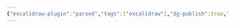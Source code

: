 ```yaml
---
{"excalidraw-plugin":"parsed","tags":["excalidraw"],"dg-publish":true,"permalink":"/0-class-notes/drawing-2023-10-13-15-04-55-excalidraw/","dgPassFrontmatter":true,"created":"2023-10-13T15:08:38.703+08:00"}
---
```

<style> .container {font-family: sans-serif; text-align: center;} .button-wrapper button {z-index: 1;height: 40px; width: 100px; margin: 10px;padding: 5px;} .excalidraw .App-menu_top .buttonList { display: flex;} .excalidraw-wrapper { height: 800px; margin: 50px; position: relative;} :root[dir="ltr"] .excalidraw .layer-ui__wrapper .zen-mode-transition.App-menu_bottom--transition-left {transform: none;} </style><script src="https://cdn.jsdelivr.net/npm/react@17/umd/react.production.min.js"></script><script src="https://cdn.jsdelivr.net/npm/react-dom@17/umd/react-dom.production.min.js"></script><script type="text/javascript" src="https://cdn.jsdelivr.net/npm/@excalidraw/excalidraw@0/dist/excalidraw.production.min.js"></script><div id="Drawing_2023-10-13_1504.55.excalidraw.md"></div><script>(function(){const InitialData={"type":"excalidraw","version":2,"source":"https://github.com/zsviczian/obsidian-excalidraw-plugin/releases/tag/1.9.23","elements":[{"type":"rectangle","version":738,"versionNonce":226524102,"isDeleted":false,"id":"1PCgV9XBU9cj0OLJ739Li","fillStyle":"hachure","strokeWidth":1,"strokeStyle":"solid","roughness":1,"opacity":100,"angle":0,"x":-3.942401773177039,"y":-539.1247104814106,"strokeColor":"#1e1e1e","backgroundColor":"#a5d8ff","width":597.5511532738095,"height":716.1904761904761,"seed":296384218,"groupIds":[],"frameId":null,"roundness":null,"boundElements":[],"updated":1697180816095,"link":null,"locked":false},{"type":"rectangle","version":401,"versionNonce":147395334,"isDeleted":false,"id":"ySDxohc4L_k2RRq8MDR45","fillStyle":"hachure","strokeWidth":1,"strokeStyle":"solid","roughness":1,"opacity":100,"angle":0,"x":-656.487481120259,"y":-700.0355626077754,"strokeColor":"#1971c2","backgroundColor":"transparent","width":1266.5463428557525,"height":968.0934259357657,"seed":1705675674,"groupIds":[],"frameId":null,"roundness":{"type":3},"boundElements":[],"updated":1697180816096,"link":null,"locked":false},{"type":"rectangle","version":319,"versionNonce":360497734,"isDeleted":false,"id":"KRBxbsxHIDH-oTzRwp6uj","fillStyle":"hachure","strokeWidth":1,"strokeStyle":"solid","roughness":1,"opacity":100,"angle":0,"x":-12.040912277586358,"y":-630.0262363500665,"strokeColor":"#6741d9","backgroundColor":"transparent","width":609.4570302269213,"height":876.0967631164538,"seed":306841690,"groupIds":[],"frameId":null,"roundness":{"type":3},"boundElements":[],"updated":1697180816096,"link":null,"locked":false},{"type":"text","version":30,"versionNonce":108562822,"isDeleted":false,"id":"dT6TxsfJ","fillStyle":"hachure","strokeWidth":1,"strokeStyle":"solid","roughness":1,"opacity":100,"angle":0,"x":3.60303412831729,"y":-566.7640723097259,"strokeColor":"#1e1e1e","backgroundColor":"transparent","width":209.7998504638672,"height":25,"seed":526118170,"groupIds":[],"frameId":null,"roundness":null,"boundElements":[],"updated":1697180816096,"link":null,"locked":false,"fontSize":20,"fontFamily":1,"text":"Oracle VM VirtualBox","rawText":"Oracle VM VirtualBox","textAlign":"left","verticalAlign":"top","containerId":null,"originalText":"Oracle VM VirtualBox","lineHeight":1.25,"baseline":17},{"type":"text","version":113,"versionNonce":1257859270,"isDeleted":false,"id":"DAxER2MV","fillStyle":"hachure","strokeWidth":1,"strokeStyle":"solid","roughness":1,"opacity":100,"angle":0,"x":-95.57065223145764,"y":-687.091559340346,"strokeColor":"#1971c2","backgroundColor":"transparent","width":133.4519500732422,"height":45,"seed":575879642,"groupIds":[],"frameId":null,"roundness":null,"boundElements":[],"updated":1697180816096,"link":null,"locked":false,"fontSize":36,"fontFamily":1,"text":"Windows","rawText":"Windows","textAlign":"left","verticalAlign":"top","containerId":null,"originalText":"Windows","lineHeight":1.25,"baseline":31},{"type":"text","version":43,"versionNonce":1654415366,"isDeleted":false,"id":"fkdXD4fb","fillStyle":"hachure","strokeWidth":1,"strokeStyle":"solid","roughness":1,"opacity":100,"angle":0,"x":11.95767630503326,"y":-513.664895139966,"strokeColor":"#2f9e44","backgroundColor":"transparent","width":141.8398895263672,"height":25,"seed":172158618,"groupIds":[],"frameId":null,"roundness":null,"boundElements":[{"id":"wUGCVKss47Wai-4RUkLo9","type":"arrow"}],"updated":1697180816096,"link":null,"locked":false,"customData":{"legacyTextWrap":true},"fontSize":20,"fontFamily":1,"text":"KylinServer V10","rawText":"KylinServer V10","textAlign":"left","verticalAlign":"top","containerId":null,"originalText":"KylinServer V10","lineHeight":1.25,"baseline":17},{"type":"diamond","version":582,"versionNonce":1365143366,"isDeleted":false,"id":"4r3zK4zRVZOjqDMoF-Tvs","fillStyle":"hachure","strokeWidth":1,"strokeStyle":"solid","roughness":1,"opacity":100,"angle":0,"x":-632.0918648538153,"y":-695.0983605049506,"strokeColor":"#e03131","backgroundColor":"transparent","width":237.5939941406251,"height":170,"seed":1809714010,"groupIds":[],"frameId":null,"roundness":{"type":2},"boundElements":[{"type":"text","id":"B8K56yoP"}],"updated":1697180816096,"link":null,"locked":false,"customData":{"legacyTextWrap":true}},{"type":"text","version":554,"versionNonce":1286193030,"isDeleted":false,"id":"B8K56yoP","fillStyle":"hachure","strokeWidth":1,"strokeStyle":"solid","roughness":1,"opacity":100,"angle":0,"x":-594.4648201760808,"y":-635.0983605049506,"strokeColor":"#e03131","backgroundColor":"transparent","width":162.33990478515625,"height":50,"seed":1299681306,"groupIds":[],"frameId":null,"roundness":null,"boundElements":[],"updated":1697180816097,"link":null,"locked":false,"fontSize":20,"fontFamily":1,"text":"WLAN TCP/IPV4\n192.168.1.1","rawText":"WLAN TCP/IPV4\n192.168.1.1","textAlign":"center","verticalAlign":"middle","containerId":"4r3zK4zRVZOjqDMoF-Tvs","originalText":"WLAN TCP/IPV4\n192.168.1.1","lineHeight":1.25,"baseline":42},{"type":"diamond","version":337,"versionNonce":303289798,"isDeleted":false,"id":"1Mo-R5cND6lr2Ath-ul-E","fillStyle":"hachure","strokeWidth":1,"strokeStyle":"solid","roughness":1,"opacity":100,"angle":0,"x":276.5285844248293,"y":-488.5407118615284,"strokeColor":"#1e1e1e","backgroundColor":"transparent","width":312.1804327713817,"height":93.2330322265625,"seed":1929542874,"groupIds":[],"frameId":null,"roundness":{"type":2},"boundElements":[{"type":"text","id":"2AZKImcp"}],"updated":1697180816096,"link":null,"locked":false,"customData":{"legacyTextWrap":true}},{"type":"text","version":293,"versionNonce":367078662,"isDeleted":false,"id":"2AZKImcp","fillStyle":"hachure","strokeWidth":1,"strokeStyle":"solid","roughness":1,"opacity":100,"angle":0,"x":372.5388371264381,"y":-454.42419574824714,"strokeColor":"#1e1e1e","backgroundColor":"transparent","width":120.15992736816406,"height":25,"seed":705810842,"groupIds":[],"frameId":null,"roundness":null,"boundElements":[],"updated":1697180816096,"link":null,"locked":false,"fontSize":20,"fontFamily":1,"text":"192.168.1.100","rawText":"192.168.1.100","textAlign":"center","verticalAlign":"middle","containerId":"1Mo-R5cND6lr2Ath-ul-E","originalText":"192.168.1.100","lineHeight":1.25,"baseline":17},{"type":"arrow","version":1005,"versionNonce":1015127110,"isDeleted":false,"id":"Gk6EO0Fe36aDezUG-xCVI","fillStyle":"hachure","strokeWidth":1,"strokeStyle":"solid","roughness":1,"opacity":100,"angle":0,"x":-398.93699341204285,"y":-608.7273666935083,"strokeColor":"#e03131","backgroundColor":"transparent","width":563.9882309301198,"height":24.074440274207035,"seed":366513754,"groupIds":[],"frameId":null,"roundness":{"type":2},"boundElements":[],"updated":1697180816096,"link":null,"locked":false,"startBinding":null,"endBinding":{"elementId":"rNsJ1ZwO1rmqS-uwNq5j_","gap":2.0398537708758298,"focus":-0.26348087935634124},"lastCommittedPoint":null,"startArrowhead":null,"endArrowhead":"arrow","points":[[0,0],[563.9882309301198,24.074440274207035]]},{"type":"text","version":160,"versionNonce":1808933766,"isDeleted":false,"id":"rq8Y3FBZ","fillStyle":"hachure","strokeWidth":1,"strokeStyle":"solid","roughness":1,"opacity":100,"angle":0,"x":-120.28599613780955,"y":-620.6198358698059,"strokeColor":"#e03131","backgroundColor":"transparent","width":40,"height":25,"seed":2066330394,"groupIds":[],"frameId":null,"roundness":null,"boundElements":[],"updated":1697180816096,"link":null,"locked":false,"fontSize":20,"fontFamily":1,"text":"共享","rawText":"共享","textAlign":"left","verticalAlign":"top","containerId":null,"originalText":"共享","lineHeight":1.25,"baseline":17},{"type":"ellipse","version":112,"versionNonce":1175438022,"isDeleted":false,"id":"dbyaRahk-Wv-BliVIsx2t","fillStyle":"hachure","strokeWidth":1,"strokeStyle":"solid","roughness":1,"opacity":100,"angle":0,"x":27.78344572656681,"y":-408.71254440056885,"strokeColor":"#2f9e44","backgroundColor":"transparent","width":342.2556023848683,"height":104.66167249177636,"seed":209207258,"groupIds":[],"frameId":null,"roundness":{"type":2},"boundElements":[],"updated":1697180816096,"link":null,"locked":false},{"type":"text","version":31,"versionNonce":500660742,"isDeleted":false,"id":"ykDx4Vkd","fillStyle":"hachure","strokeWidth":1,"strokeStyle":"solid","roughness":1,"opacity":100,"angle":0,"x":123.07888647688003,"y":-365.23257372191915,"strokeColor":"#1e1e1e","backgroundColor":"transparent","width":134.639892578125,"height":25,"seed":903296154,"groupIds":[],"frameId":null,"roundness":null,"boundElements":[],"updated":1697180816096,"link":null,"locked":false,"fontSize":20,"fontFamily":1,"text":"MySQL Server","rawText":"MySQL Server","textAlign":"left","verticalAlign":"top","containerId":null,"originalText":"MySQL Server","lineHeight":1.25,"baseline":17},{"type":"ellipse","version":141,"versionNonce":1780894022,"isDeleted":false,"id":"_m7VadbXheYKK-1UVCN2x","fillStyle":"hachure","strokeWidth":1,"strokeStyle":"solid","roughness":1,"opacity":100,"angle":0,"x":18.417213985103785,"y":-288.8414861396824,"strokeColor":"#f08c00","backgroundColor":"transparent","width":339.84966077302624,"height":105.2632863898026,"seed":1761186138,"groupIds":[],"frameId":null,"roundness":{"type":2},"boundElements":[],"updated":1697180816096,"link":null,"locked":false},{"type":"text","version":45,"versionNonce":978923654,"isDeleted":false,"id":"SHhwQgO8","fillStyle":"hachure","strokeWidth":1,"strokeStyle":"solid","roughness":1,"opacity":100,"angle":0,"x":160.22154169891962,"y":-254.7062579324455,"strokeColor":"#1e1e1e","backgroundColor":"transparent","width":51.11994934082031,"height":25,"seed":1764906522,"groupIds":[],"frameId":null,"roundness":null,"boundElements":[],"updated":1697180816096,"link":null,"locked":false,"fontSize":20,"fontFamily":1,"text":"Redis","rawText":"Redis","textAlign":"left","verticalAlign":"top","containerId":null,"originalText":"Redis","lineHeight":1.25,"baseline":17},{"type":"ellipse","version":132,"versionNonce":707604422,"isDeleted":false,"id":"42nXHRTk8kSoYbueBAZiq","fillStyle":"hachure","strokeWidth":1,"strokeStyle":"solid","roughness":1,"opacity":100,"angle":0,"x":20.40881666884445,"y":-170.17341092234187,"strokeColor":"#e03131","backgroundColor":"transparent","width":357.89473684210543,"height":123.90978361430916,"seed":393511642,"groupIds":[],"frameId":null,"roundness":{"type":2},"boundElements":[{"type":"text","id":"qVGgtFRR"}],"updated":1697180816096,"link":null,"locked":false,"customData":{"legacyTextWrap":true}},{"type":"text","version":88,"versionNonce":1438598918,"isDeleted":false,"id":"qVGgtFRR","fillStyle":"hachure","strokeWidth":1,"strokeStyle":"solid","roughness":1,"opacity":100,"angle":0,"x":183.62619699175264,"y":-120.71851911518729,"strokeColor":"#e03131","backgroundColor":"transparent","width":31.459976196289062,"height":25,"seed":1045632922,"groupIds":[],"frameId":null,"roundness":null,"boundElements":[],"updated":1697180816096,"link":null,"locked":false,"fontSize":20,"fontFamily":1,"text":"Git","rawText":"Git","textAlign":"center","verticalAlign":"middle","containerId":"42nXHRTk8kSoYbueBAZiq","originalText":"Git","lineHeight":1.25,"baseline":17},{"type":"ellipse","version":169,"versionNonce":1301050950,"isDeleted":false,"id":"L8eNDMt6fyvZo2PUKTBx1","fillStyle":"hachure","strokeWidth":1,"strokeStyle":"solid","roughness":1,"opacity":100,"angle":0,"x":-529.5525639754227,"y":-410.34532814214947,"strokeColor":"#2f9e44","backgroundColor":"transparent","width":367.5189530222041,"height":108.87213456003292,"seed":1577129050,"groupIds":[],"frameId":null,"roundness":{"type":2},"boundElements":[{"type":"text","id":"h354cjSW"}],"updated":1697180816096,"link":null,"locked":false,"customData":{"legacyTextWrap":true}},{"type":"text","version":124,"versionNonce":175226246,"isDeleted":false,"id":"h354cjSW","fillStyle":"hachure","strokeWidth":1,"strokeStyle":"solid","roughness":1,"opacity":100,"angle":0,"x":-380.3630490121722,"y":-368.409260862133,"strokeColor":"#2f9e44","backgroundColor":"transparent","width":69.13992309570312,"height":25,"seed":2018605338,"groupIds":[],"frameId":null,"roundness":null,"boundElements":[],"updated":1697180816096,"link":null,"locked":false,"fontSize":20,"fontFamily":1,"text":"Heidisql","rawText":"Heidisql","textAlign":"center","verticalAlign":"middle","containerId":"L8eNDMt6fyvZo2PUKTBx1","originalText":"Heidisql","lineHeight":1.25,"baseline":17},{"type":"ellipse","version":197,"versionNonce":1638669510,"isDeleted":false,"id":"t-635PMW_AnFhVRzUJfXC","fillStyle":"hachure","strokeWidth":1,"strokeStyle":"solid","roughness":1,"opacity":100,"angle":0,"x":-532.5602479803567,"y":-290.044713935735,"strokeColor":"#f08c00","backgroundColor":"transparent","width":392.78217516447353,"height":105.86477179276312,"seed":1555514842,"groupIds":[],"frameId":null,"roundness":{"type":2},"boundElements":[{"type":"text","id":"WGOPnBZy"}],"updated":1697180816096,"link":null,"locked":false,"customData":{"legacyTextWrap":true}},{"type":"text","version":211,"versionNonce":2027459590,"isDeleted":false,"id":"WGOPnBZy","fillStyle":"hachure","strokeWidth":1,"strokeStyle":"solid","roughness":1,"opacity":100,"angle":0,"x":-452.92906335222153,"y":-249.61232803935343,"strokeColor":"#f08c00","backgroundColor":"transparent","width":233.51980590820312,"height":25,"seed":1950710426,"groupIds":[],"frameId":null,"roundness":null,"boundElements":[],"updated":1697180816096,"link":null,"locked":false,"fontSize":20,"fontFamily":1,"text":"Redis DeskTop manager","rawText":"Redis DeskTop manager","textAlign":"center","verticalAlign":"middle","containerId":"t-635PMW_AnFhVRzUJfXC","originalText":"Redis DeskTop manager","lineHeight":1.25,"baseline":17},{"type":"ellipse","version":165,"versionNonce":972301126,"isDeleted":false,"id":"SnZrl8UAs8F6AvLBjE1rD","fillStyle":"hachure","strokeWidth":1,"strokeStyle":"solid","roughness":1,"opacity":100,"angle":0,"x":-522.9361602953237,"y":-161.9381259126692,"strokeColor":"#e03131","backgroundColor":"transparent","width":372.9325143914475,"height":96.84210526315792,"seed":229578586,"groupIds":[],"frameId":null,"roundness":{"type":2},"boundElements":[{"type":"text","id":"AQ9l0WVd"}],"updated":1697180816096,"link":null,"locked":false,"customData":{"legacyTextWrap":true}},{"type":"text","version":134,"versionNonce":1197197958,"isDeleted":false,"id":"AQ9l0WVd","fillStyle":"hachure","strokeWidth":1,"strokeStyle":"solid","roughness":1,"opacity":100,"angle":0,"x":-394.35984145409213,"y":-126.01707328109023,"strokeColor":"#e03131","backgroundColor":"transparent","width":115.77987670898438,"height":25,"seed":692526106,"groupIds":[],"frameId":null,"roundness":null,"boundElements":[],"updated":1697180816096,"link":null,"locked":false,"fontSize":20,"fontFamily":1,"text":"TortoiseGit","rawText":"TortoiseGit","textAlign":"center","verticalAlign":"middle","containerId":"SnZrl8UAs8F6AvLBjE1rD","originalText":"TortoiseGit","lineHeight":1.25,"baseline":17},{"type":"diamond","version":110,"versionNonce":1875675590,"isDeleted":false,"id":"4UKUCiVKKWKmX05r6QmQ0","fillStyle":"hachure","strokeWidth":1,"strokeStyle":"solid","roughness":1,"opacity":100,"angle":0,"x":-173.46241183726465,"y":-395.307679087873,"strokeColor":"#2f9e44","backgroundColor":"transparent","width":214.1352282072369,"height":70,"seed":1157662938,"groupIds":[],"frameId":null,"roundness":{"type":2},"boundElements":[{"type":"text","id":"nzg9We7R"}],"updated":1697180816096,"link":null,"locked":false,"customData":{"legacyTextWrap":true}},{"type":"text","version":40,"versionNonce":1637080774,"isDeleted":false,"id":"nzg9We7R","fillStyle":"hachure","strokeWidth":1,"strokeStyle":"solid","roughness":1,"opacity":100,"angle":0,"x":-93.29478400073604,"y":-372.807679087873,"strokeColor":"#2f9e44","backgroundColor":"transparent","width":53.79997253417969,"height":25,"seed":678321562,"groupIds":[],"frameId":null,"roundness":null,"boundElements":[],"updated":1697180816098,"link":null,"locked":false,"fontSize":20,"fontFamily":1,"text":"3306","rawText":"3306","textAlign":"center","verticalAlign":"middle","containerId":"4UKUCiVKKWKmX05r6QmQ0","originalText":"3306","lineHeight":1.25,"baseline":17},{"type":"diamond","version":69,"versionNonce":1654476870,"isDeleted":false,"id":"hGoS0N4DzjwLMTMfIUMD1","fillStyle":"hachure","strokeWidth":1,"strokeStyle":"solid","roughness":1,"opacity":100,"angle":0,"x":-146.9962831366068,"y":-274.40538673589947,"strokeColor":"#f08c00","backgroundColor":"transparent","width":179.24830386513156,"height":75.18798828125,"seed":818125402,"groupIds":[],"frameId":null,"roundness":{"type":2},"boundElements":[{"type":"text","id":"D198Rx60"}],"updated":1697180816096,"link":null,"locked":false,"customData":{"legacyTextWrap":true}},{"type":"text","version":26,"versionNonce":1012356998,"isDeleted":false,"id":"D198Rx60","fillStyle":"hachure","strokeWidth":1,"strokeStyle":"solid","roughness":1,"opacity":100,"angle":0,"x":-82.05211625042773,"y":-249.31139259527447,"strokeColor":"#f08c00","backgroundColor":"transparent","width":49.35997009277344,"height":25,"seed":483606298,"groupIds":[],"frameId":null,"roundness":null,"boundElements":[],"updated":1697180816096,"link":null,"locked":false,"fontSize":20,"fontFamily":1,"text":"6379","rawText":"6379","textAlign":"center","verticalAlign":"middle","containerId":"hGoS0N4DzjwLMTMfIUMD1","originalText":"6379","lineHeight":1.25,"baseline":17},{"type":"diamond","version":86,"versionNonce":936277702,"isDeleted":false,"id":"1h_qPD3PSIPvG6vZvMERc","fillStyle":"hachure","strokeWidth":1,"strokeStyle":"solid","roughness":1,"opacity":100,"angle":0,"x":-149.43987380272517,"y":-158.9229712856527,"strokeColor":"#e03131","backgroundColor":"transparent","width":200.90203536184208,"height":71.57894736842104,"seed":1494240218,"groupIds":[],"frameId":null,"roundness":{"type":2},"boundElements":[{"type":"text","id":"JPNwKkQQ"}],"updated":1697180816096,"link":null,"locked":false,"customData":{"legacyTextWrap":true}},{"type":"text","version":23,"versionNonce":1302310406,"isDeleted":false,"id":"JPNwKkQQ","fillStyle":"hachure","strokeWidth":1,"strokeStyle":"solid","roughness":1,"opacity":100,"angle":0,"x":-63.22884635617913,"y":-135.63349760144217,"strokeColor":"#e03131","backgroundColor":"transparent","width":28.47998046875,"height":25,"seed":1267581082,"groupIds":[],"frameId":null,"roundness":null,"boundElements":[],"updated":1697180816096,"link":null,"locked":false,"fontSize":20,"fontFamily":1,"text":"22","rawText":"22","textAlign":"center","verticalAlign":"middle","containerId":"1h_qPD3PSIPvG6vZvMERc","originalText":"22","lineHeight":1.25,"baseline":17},{"type":"rectangle","version":62,"versionNonce":1523055942,"isDeleted":false,"id":"Hj4tdy25zcCuVH9FnOYQ2","fillStyle":"hachure","strokeWidth":1,"strokeStyle":"solid","roughness":1,"opacity":100,"angle":0,"x":-465.7226211481682,"y":-526.0198308662449,"strokeColor":"#2f9e44","backgroundColor":"transparent","width":233.27730066636036,"height":80.67228429457725,"seed":536780122,"groupIds":[],"frameId":null,"roundness":{"type":3},"boundElements":[{"type":"text","id":"cCj1CJy1"},{"id":"wUGCVKss47Wai-4RUkLo9","type":"arrow"}],"updated":1697180816096,"link":null,"locked":false,"customData":{"legacyTextWrap":true}},{"type":"text","version":34,"versionNonce":346317958,"isDeleted":false,"id":"cCj1CJy1","fillStyle":"hachure","strokeWidth":1,"strokeStyle":"solid","roughness":1,"opacity":100,"angle":0,"x":-413.3439119160622,"y":-498.18368871895626,"strokeColor":"#2f9e44","backgroundColor":"transparent","width":128.51988220214844,"height":25,"seed":330687002,"groupIds":[],"frameId":null,"roundness":null,"boundElements":[],"updated":1697180816096,"link":null,"locked":false,"fontSize":20,"fontFamily":1,"text":"Xshell7 Xftp7","rawText":"Xshell7 Xftp7","textAlign":"center","verticalAlign":"middle","containerId":"Hj4tdy25zcCuVH9FnOYQ2","originalText":"Xshell7 Xftp7","lineHeight":1.25,"baseline":17},{"type":"arrow","version":115,"versionNonce":2096227270,"isDeleted":false,"id":"wUGCVKss47Wai-4RUkLo9","fillStyle":"hachure","strokeWidth":1,"strokeStyle":"solid","roughness":1,"opacity":100,"angle":0,"x":-225.0501573384255,"y":-487.0282393655483,"strokeColor":"#2f9e44","backgroundColor":"transparent","width":222.52096737132365,"height":9.41176469951688,"seed":1101434586,"groupIds":[],"frameId":null,"roundness":{"type":2},"boundElements":[],"updated":1697180816096,"link":null,"locked":false,"startBinding":{"elementId":"Hj4tdy25zcCuVH9FnOYQ2","gap":7.3951631433823195,"focus":0.08618592008403635},"endBinding":{"elementId":"fkdXD4fb","gap":14.486866272135103,"focus":-0.07177702510105233},"lastCommittedPoint":null,"startArrowhead":null,"endArrowhead":"arrow","points":[[0,0],[222.52096737132365,-9.41176469951688]]},{"type":"rectangle","version":142,"versionNonce":1439529734,"isDeleted":false,"id":"flgjBfJPwCarplwTkJ0ZJ","fillStyle":"hachure","strokeWidth":1,"strokeStyle":"solid","roughness":1,"opacity":100,"angle":0,"x":-560.5123011803374,"y":-25.85162515622642,"strokeColor":"#1971c2","backgroundColor":"transparent","width":177.6594343691827,"height":40.29776293469092,"seed":1852023706,"groupIds":[],"frameId":null,"roundness":{"type":3},"boundElements":[{"type":"text","id":"WUUa4Lf2"}],"updated":1697180816096,"link":null,"locked":false,"customData":{"legacyTextWrap":true}},{"type":"text","version":37,"versionNonce":1786254854,"isDeleted":false,"id":"WUUa4Lf2","fillStyle":"hachure","strokeWidth":1,"strokeStyle":"solid","roughness":1,"opacity":100,"angle":0,"x":-504.6525546988711,"y":-18.202743688880958,"strokeColor":"#1971c2","backgroundColor":"transparent","width":65.93994140625,"height":25,"seed":1411391578,"groupIds":[],"frameId":null,"roundness":null,"boundElements":[],"updated":1697180816099,"link":null,"locked":false,"fontSize":20,"fontFamily":1,"text":"VScode","rawText":"VScode","textAlign":"center","verticalAlign":"middle","containerId":"flgjBfJPwCarplwTkJ0ZJ","originalText":"VScode","lineHeight":1.25,"baseline":17},{"type":"rectangle","version":359,"versionNonce":1535308166,"isDeleted":false,"id":"k1977gUK1Pmv77eMHUzIq","fillStyle":"hachure","strokeWidth":1,"strokeStyle":"solid","roughness":1,"opacity":100,"angle":0,"x":-365.03001989895245,"y":157.0311219674527,"strokeColor":"#1e1e1e","backgroundColor":"transparent","width":157.35525019551298,"height":42.50672269046811,"seed":1856963866,"groupIds":[],"frameId":null,"roundness":{"type":3},"boundElements":[{"type":"text","id":"pyT3xe79"}],"updated":1697180816096,"link":null,"locked":false,"customData":{"legacyTextWrap":true}},{"type":"text","version":348,"versionNonce":273900870,"isDeleted":false,"id":"pyT3xe79","fillStyle":"hachure","strokeWidth":1,"strokeStyle":"solid","roughness":1,"opacity":100,"angle":0,"x":-342.13234780412563,"y":165.78448331268675,"strokeColor":"#1e1e1e","backgroundColor":"transparent","width":111.55990600585938,"height":25,"seed":1199788506,"groupIds":[],"frameId":null,"roundness":null,"boundElements":[],"updated":1697180816099,"link":null,"locked":false,"fontSize":20,"fontFamily":1,"text":"Node.js18.17","rawText":"Node.js18.17","textAlign":"center","verticalAlign":"middle","containerId":"k1977gUK1Pmv77eMHUzIq","originalText":"Node.js18.17","lineHeight":1.25,"baseline":17},{"type":"rectangle","version":116,"versionNonce":1982646278,"isDeleted":false,"id":"TkFj-99EHy9OqipvUG9SD","fillStyle":"hachure","strokeWidth":1,"strokeStyle":"solid","roughness":1,"opacity":100,"angle":0,"x":-562.8528668111547,"y":34.446137778464504,"strokeColor":"#1e1e1e","backgroundColor":"transparent","width":181.0211071633002,"height":48.36503085748495,"seed":1102055066,"groupIds":[],"frameId":null,"roundness":{"type":3},"boundElements":[{"type":"text","id":"LbbpcMFU"}],"updated":1697180816096,"link":null,"locked":false,"customData":{"legacyTextWrap":true}},{"type":"text","version":85,"versionNonce":1721882438,"isDeleted":false,"id":"LbbpcMFU","fillStyle":"hachure","strokeWidth":1,"strokeStyle":"solid","roughness":1,"opacity":100,"angle":0,"x":-549.9822744721804,"y":46.12865320720698,"strokeColor":"#1e1e1e","backgroundColor":"transparent","width":155.27992248535156,"height":25,"seed":1709712218,"groupIds":[],"frameId":null,"roundness":null,"boundElements":[],"updated":1697180816096,"link":null,"locked":false,"fontSize":20,"fontFamily":1,"text":"JDK1.8  JDK20","rawText":"JDK1.8  JDK20","textAlign":"center","verticalAlign":"middle","containerId":"TkFj-99EHy9OqipvUG9SD","originalText":"JDK1.8  JDK20","lineHeight":1.25,"baseline":17},{"type":"rectangle","version":113,"versionNonce":2083716742,"isDeleted":false,"id":"MLgYGE2xyKFnTTOINlJEm","fillStyle":"hachure","strokeWidth":1,"strokeStyle":"solid","roughness":1,"opacity":100,"angle":0,"x":-362.85286681115474,"y":34.446137778464504,"strokeColor":"#1e1e1e","backgroundColor":"transparent","width":160,"height":40,"seed":780052506,"groupIds":[],"frameId":null,"roundness":{"type":3},"boundElements":[{"type":"text","id":"6koPLfcT"}],"updated":1697180816096,"link":null,"locked":false,"customData":{"legacyTextWrap":true}},{"type":"text","version":71,"versionNonce":1805467078,"isDeleted":false,"id":"6koPLfcT","fillStyle":"hachure","strokeWidth":1,"strokeStyle":"solid","roughness":1,"opacity":100,"angle":0,"x":-338.0528332418188,"y":41.946137778464504,"strokeColor":"#1e1e1e","backgroundColor":"transparent","width":110.39993286132812,"height":25,"seed":1399231706,"groupIds":[],"frameId":null,"roundness":null,"boundElements":[],"updated":1697180816096,"link":null,"locked":false,"fontSize":20,"fontFamily":1,"text":"Maven3.6.3","rawText":"Maven3.6.3","textAlign":"center","verticalAlign":"middle","containerId":"MLgYGE2xyKFnTTOINlJEm","originalText":"Maven3.6.3","lineHeight":1.25,"baseline":17},{"type":"rectangle","version":94,"versionNonce":1241355526,"isDeleted":false,"id":"hXPaUjEKjYMemyiYDGUPd","fillStyle":"hachure","strokeWidth":1,"strokeStyle":"solid","roughness":1,"opacity":100,"angle":0,"x":-557.9547664577323,"y":93.90199482831565,"strokeColor":"#1e1e1e","backgroundColor":"transparent","width":167.48308454241067,"height":40,"seed":372435354,"groupIds":[],"frameId":null,"roundness":{"type":3},"boundElements":[{"type":"text","id":"IcwSS42x"}],"updated":1697180816096,"link":null,"locked":false,"customData":{"legacyTextWrap":true}},{"type":"text","version":52,"versionNonce":1417858182,"isDeleted":false,"id":"IcwSS42x","fillStyle":"hachure","strokeWidth":1,"strokeStyle":"solid","roughness":1,"opacity":100,"angle":0,"x":-490.59320618115584,"y":101.40199482831565,"strokeColor":"#1e1e1e","backgroundColor":"transparent","width":32.75996398925781,"height":25,"seed":236365402,"groupIds":[],"frameId":null,"roundness":null,"boundElements":[],"updated":1697180816100,"link":null,"locked":false,"fontSize":20,"fontFamily":1,"text":"vue","rawText":"vue","textAlign":"center","verticalAlign":"middle","containerId":"hXPaUjEKjYMemyiYDGUPd","originalText":"vue","lineHeight":1.25,"baseline":17},{"type":"rectangle","version":100,"versionNonce":1106545542,"isDeleted":false,"id":"SD_00UL335kikR8BhQgcS","fillStyle":"hachure","strokeWidth":1,"strokeStyle":"solid","roughness":1,"opacity":100,"angle":0,"x":43.857385170765724,"y":-8.372664333616058,"strokeColor":"#1e1e1e","backgroundColor":"transparent","width":173.28974801807954,"height":42.81880211208056,"seed":1944374042,"groupIds":[],"frameId":null,"roundness":{"type":3},"boundElements":[{"type":"text","id":"oqBCsWHs"}],"updated":1697180816096,"link":null,"locked":false,"customData":{"legacyTextWrap":true}},{"type":"text","version":65,"versionNonce":79907782,"isDeleted":false,"id":"oqBCsWHs","fillStyle":"hachure","strokeWidth":1,"strokeStyle":"solid","roughness":1,"opacity":100,"angle":0,"x":85.81231014416096,"y":0.536736722424223,"strokeColor":"#1e1e1e","backgroundColor":"transparent","width":89.37989807128906,"height":25,"seed":1846564826,"groupIds":[],"frameId":null,"roundness":null,"boundElements":[],"updated":1697180816100,"link":null,"locked":false,"fontSize":20,"fontFamily":1,"text":"net-tools","rawText":"net-tools","textAlign":"center","verticalAlign":"middle","containerId":"SD_00UL335kikR8BhQgcS","originalText":"net-tools","lineHeight":1.25,"baseline":17},{"type":"rectangle","version":72,"versionNonce":1283449350,"isDeleted":false,"id":"ZpBDdRpGUVGnkrSRVZ2Be","fillStyle":"hachure","strokeWidth":1,"strokeStyle":"solid","roughness":1,"opacity":100,"angle":0,"x":257.14713318884526,"y":-5.553862221535496,"strokeColor":"#1e1e1e","backgroundColor":"transparent","width":140,"height":40,"seed":1554795674,"groupIds":[],"frameId":null,"roundness":{"type":3},"boundElements":[{"type":"text","id":"nkhXLeTg"}],"updated":1697180816096,"link":null,"locked":false,"customData":{"legacyTextWrap":true}},{"type":"text","version":21,"versionNonce":2004988230,"isDeleted":false,"id":"nkhXLeTg","fillStyle":"hachure","strokeWidth":1,"strokeStyle":"solid","roughness":1,"opacity":100,"angle":0,"x":304.9271548563257,"y":1.9461377784645038,"strokeColor":"#1e1e1e","backgroundColor":"transparent","width":44.43995666503906,"height":25,"seed":627812698,"groupIds":[],"frameId":null,"roundness":null,"boundElements":[],"updated":1697180816096,"link":null,"locked":false,"fontSize":20,"fontFamily":1,"text":"wget","rawText":"wget","textAlign":"center","verticalAlign":"middle","containerId":"ZpBDdRpGUVGnkrSRVZ2Be","originalText":"wget","lineHeight":1.25,"baseline":17},{"type":"rectangle","version":129,"versionNonce":1476892806,"isDeleted":false,"id":"WphYWcqDvWXkXFIA-pTMm","fillStyle":"hachure","strokeWidth":1,"strokeStyle":"solid","roughness":1,"opacity":100,"angle":0,"x":-362.85286681115474,"y":-25.553862221535496,"strokeColor":"#e03131","backgroundColor":"transparent","width":158.0962546420816,"height":35,"seed":2141285914,"groupIds":[],"frameId":null,"roundness":{"type":3},"boundElements":[{"type":"text","id":"lx2XcC3G"}],"updated":1697180816096,"link":null,"locked":false,"customData":{"legacyTextWrap":true}},{"type":"text","version":74,"versionNonce":1439602630,"isDeleted":false,"id":"lx2XcC3G","fillStyle":"hachure","strokeWidth":1,"strokeStyle":"solid","roughness":1,"opacity":100,"angle":0,"x":-315.4047074466569,"y":-20.553862221535496,"strokeColor":"#e03131","backgroundColor":"transparent","width":63.19993591308594,"height":25,"seed":1077975770,"groupIds":[],"frameId":null,"roundness":null,"boundElements":[],"updated":1697180816096,"link":null,"locked":false,"fontSize":20,"fontFamily":1,"text":"chrome","rawText":"chrome","textAlign":"center","verticalAlign":"middle","containerId":"WphYWcqDvWXkXFIA-pTMm","originalText":"chrome","lineHeight":1.25,"baseline":17},{"type":"text","version":744,"versionNonce":1492365062,"isDeleted":false,"id":"Kc69pCag","fillStyle":"hachure","strokeWidth":0.5,"strokeStyle":"solid","roughness":2,"opacity":100,"angle":0,"x":151.29557720747823,"y":-452.89847438492984,"strokeColor":"#1971c2","backgroundColor":"transparent","width":80,"height":25,"seed":635187098,"groupIds":[],"frameId":null,"roundness":null,"boundElements":[],"updated":1697180816096,"link":"[[Redis MySQL Git安装]]","locked":false,"fontSize":20,"fontFamily":1,"text":"软件安装","rawText":"软件安装","textAlign":"left","verticalAlign":"top","containerId":null,"originalText":"软件安装","lineHeight":1.25,"baseline":17},{"type":"text","version":79,"versionNonce":1039392326,"isDeleted":false,"id":"fslKQv7l","fillStyle":"hachure","strokeWidth":0.5,"strokeStyle":"solid","roughness":2,"opacity":100,"angle":0,"x":193.47261403783511,"y":-516.1975408376828,"strokeColor":"#1971c2","backgroundColor":"transparent","width":127.8125,"height":23,"seed":614935642,"groupIds":[],"frameId":null,"roundness":null,"boundElements":[],"updated":1697180816096,"link":"[[Linux常用命令]]","locked":false,"fontSize":20,"fontFamily":2,"text":"Linux常用命令","rawText":"Linux常用命令","textAlign":"left","verticalAlign":"top","containerId":null,"originalText":"Linux常用命令","lineHeight":1.15,"baseline":18},{"type":"text","version":145,"versionNonce":1236018566,"isDeleted":false,"id":"Iy4zB95P","fillStyle":"hachure","strokeWidth":0.5,"strokeStyle":"solid","roughness":2,"opacity":100,"angle":0,"x":-143.29136902645178,"y":-575.8336333436861,"strokeColor":"#1971c2","backgroundColor":"transparent","width":80,"height":23,"seed":846500122,"groupIds":[],"frameId":null,"roundness":null,"boundElements":[],"updated":1697180816096,"link":"[[0919 使用校园网VirtualBox虚拟机不能联网]]","locked":false,"fontSize":20,"fontFamily":2,"text":"网络设置","rawText":"网络设置","textAlign":"left","verticalAlign":"top","containerId":null,"originalText":"网络设置","lineHeight":1.15,"baseline":18},{"type":"text","version":19,"versionNonce":492405958,"isDeleted":false,"id":"ngIV9IkP","fillStyle":"hachure","strokeWidth":0.5,"strokeStyle":"solid","roughness":2,"opacity":100,"angle":0,"x":-186.79966088776018,"y":44.54896650891669,"strokeColor":"#1971c2","backgroundColor":"transparent","width":140.029296875,"height":23,"seed":314007002,"groupIds":[],"frameId":null,"roundness":null,"boundElements":[],"updated":1697180816096,"link":"[[Maven常用命令]]","locked":false,"fontSize":20,"fontFamily":2,"text":"Maven常用命令","rawText":"Maven常用命令","textAlign":"left","verticalAlign":"top","containerId":null,"originalText":"Maven常用命令","lineHeight":1.15,"baseline":18},{"type":"rectangle","version":154,"versionNonce":714669062,"isDeleted":false,"id":"Ww4tVG7xiPDVe7XaJZcfN","fillStyle":"hachure","strokeWidth":1,"strokeStyle":"solid","roughness":1,"opacity":100,"angle":0,"x":-358.70155100603165,"y":93.25653254314284,"strokeColor":"#1e1e1e","backgroundColor":"transparent","width":148.0272274925594,"height":44.08162434895837,"seed":578982554,"groupIds":[],"frameId":null,"roundness":{"type":3},"boundElements":[{"type":"text","id":"xcrP6Uz2"}],"updated":1697180816096,"link":null,"locked":false,"customData":{"legacyTextWrap":true}},{"type":"text","version":69,"versionNonce":791798534,"isDeleted":false,"id":"xcrP6Uz2","fillStyle":"hachure","strokeWidth":1,"strokeStyle":"solid","roughness":1,"opacity":100,"angle":0,"x":-300.4179253578965,"y":102.79734471762202,"strokeColor":"#1e1e1e","backgroundColor":"transparent","width":31.459976196289062,"height":25,"seed":612970330,"groupIds":[],"frameId":null,"roundness":null,"boundElements":[],"updated":1697180816101,"link":null,"locked":false,"fontSize":20,"fontFamily":1,"text":"Git","rawText":"Git","textAlign":"center","verticalAlign":"middle","containerId":"Ww4tVG7xiPDVe7XaJZcfN","originalText":"Git","lineHeight":1.25,"baseline":17},{"type":"text","version":32,"versionNonce":35795590,"isDeleted":false,"id":"5XgDyGVg","fillStyle":"hachure","strokeWidth":1,"strokeStyle":"solid","roughness":1,"opacity":100,"angle":0,"x":-188.97646520323644,"y":108.63064898659525,"strokeColor":"#1971c2","backgroundColor":"transparent","width":105.556640625,"height":23,"seed":220083226,"groupIds":[],"frameId":null,"roundness":null,"boundElements":[],"updated":1697180816096,"link":"[[Git常用命令]]","locked":false,"fontSize":20,"fontFamily":2,"text":"Git常用命令","rawText":"Git常用命令","textAlign":"left","verticalAlign":"top","containerId":null,"originalText":"Git常用命令","lineHeight":1.15,"baseline":18},{"type":"text","version":94,"versionNonce":1434841542,"isDeleted":false,"id":"zGpvWu1c","fillStyle":"hachure","strokeWidth":1,"strokeStyle":"solid","roughness":1,"opacity":100,"angle":0,"x":-189.7927086928197,"y":167.81417298213114,"strokeColor":"#1971c2","backgroundColor":"transparent","width":147.8125,"height":23,"seed":1312071898,"groupIds":[],"frameId":null,"roundness":null,"boundElements":[],"updated":1697180816096,"link":"[[Node.js常用命令]]","locked":false,"fontSize":20,"fontFamily":2,"text":"Node.js常用命令","rawText":"Node.js常用命令","textAlign":"left","verticalAlign":"top","containerId":null,"originalText":"Node.js常用命令","lineHeight":1.15,"baseline":18},{"type":"diamond","version":392,"versionNonce":1555024134,"isDeleted":false,"id":"rNsJ1ZwO1rmqS-uwNq5j_","fillStyle":"hachure","strokeWidth":1,"strokeStyle":"solid","roughness":1,"opacity":100,"angle":0,"x":158.23475131462044,"y":-625.1107624949894,"strokeColor":"#e03131","backgroundColor":"transparent","width":284.6258835565476,"height":73.19722493489587,"seed":593458586,"groupIds":[],"frameId":null,"roundness":{"type":2},"boundElements":[{"id":"Gk6EO0Fe36aDezUG-xCVI","type":"arrow"},{"type":"text","id":"HQVJVmnh"}],"updated":1697180816096,"link":null,"locked":false,"customData":{"legacyTextWrap":true}},{"type":"text","version":409,"versionNonce":374051398,"isDeleted":false,"id":"HQVJVmnh","fillStyle":"hachure","strokeWidth":1,"strokeStyle":"solid","roughness":1,"opacity":100,"angle":0,"x":254.22772391564814,"y":-601.0121500275416,"strokeColor":"#e03131","backgroundColor":"transparent","width":92.63993835449219,"height":25,"seed":1574023770,"groupIds":[],"frameId":null,"roundness":null,"boundElements":[],"updated":1697180816101,"link":null,"locked":false,"fontSize":20,"fontFamily":1,"text":"192.168.1.1","rawText":"192.168.1.1","textAlign":"center","verticalAlign":"middle","containerId":"rNsJ1ZwO1rmqS-uwNq5j_","originalText":"192.168.1.1","lineHeight":1.25,"baseline":17}],"appState":{"theme":"light","viewBackgroundColor":"#ffffff","currentItemStrokeColor":"#1e1e1e","currentItemBackgroundColor":"transparent","currentItemFillStyle":"hachure","currentItemStrokeWidth":1,"currentItemStrokeStyle":"solid","currentItemRoughness":1,"currentItemOpacity":100,"currentItemFontFamily":1,"currentItemFontSize":20,"currentItemTextAlign":"left","currentItemStartArrowhead":null,"currentItemEndArrowhead":"arrow","scrollX":301.21429443359375,"scrollY":301.94866943359375,"zoom":{"value":2},"currentItemRoundness":"round","gridSize":null,"gridColor":{"Bold":"#C9C9C9FF","Regular":"#EDEDEDFF"},"currentStrokeOptions":null,"previousGridSize":null,"frameRendering":{"enabled":true,"clip":true,"name":true,"outline":true}},"prevTextMode":"parsed","files":{}};InitialData.scrollToContent=true;App=()=>{const e=React.useRef(null),t=React.useRef(null),[n,i]=React.useState({width:void 0,height:void 0});return React.useEffect(()=>{i({width:t.current.getBoundingClientRect().width,height:t.current.getBoundingClientRect().height});const e=()=>{i({width:t.current.getBoundingClientRect().width,height:t.current.getBoundingClientRect().height})};return window.addEventListener("resize",e),()=>window.removeEventListener("resize",e)},[t]),React.createElement(React.Fragment,null,React.createElement("div",{className:"excalidraw-wrapper",ref:t},React.createElement(ExcalidrawLib.Excalidraw,{ref:e,width:n.width,height:n.height,initialData:InitialData,viewModeEnabled:!0,zenModeEnabled:!0,gridModeEnabled:!1})))},excalidrawWrapper=document.getElementById("Drawing_2023-10-13_1504.55.excalidraw.md");ReactDOM.render(React.createElement(App),excalidrawWrapper);})();</script>